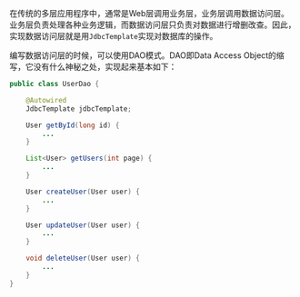 在传统的多层应用程序中，通常是Web层调用业务层，业务层调用数据访问层。业务层负责处理各种业务逻辑，而数据访问层只负责对数据进行增删改查。因此，实现数据访问层就是用`JdbcTemplate`实现对数据库的操作。

编写数据访问层的时候，可以使用DAO模式。DAO即Data Access Object的缩写，它没有什么神秘之处，实现起来基本如下：

```Java
public class UserDao {

    @Autowired
    JdbcTemplate jdbcTemplate;

    User getById(long id) {
        ...
    }

    List<User> getUsers(int page) {
        ...
    }

    User createUser(User user) {
        ...
    }

    User updateUser(User user) {
        ...
    }

    void deleteUser(User user) {
        ...
    }
}
```